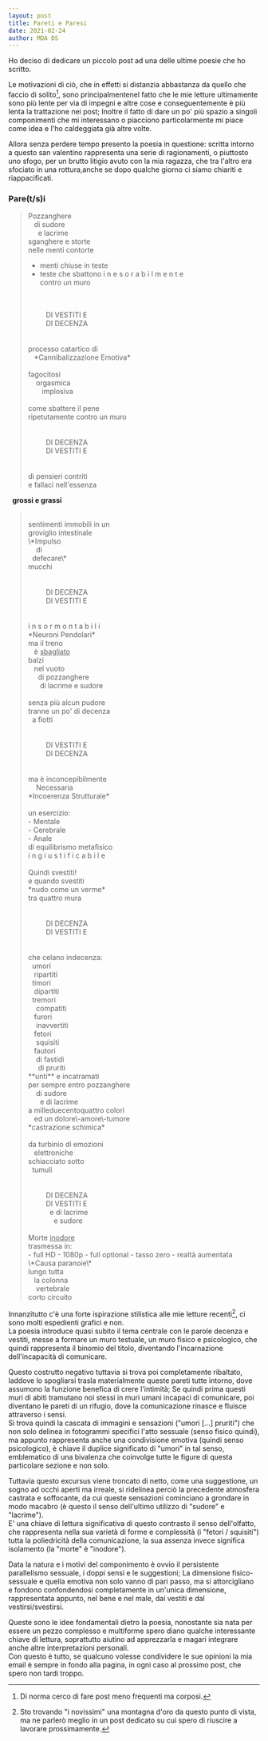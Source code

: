 ```yaml
---
layout: post
title: Pareti e Paresi
date: 2021-02-24
author: MDA DS
---
```

Ho deciso di dedicare un piccolo post ad una delle ultime poesie che ho scritto.

Le motivazioni di ciò, che in effetti si distanzia abbastanza da quello che faccio di solito[^1], sono principalmentenel fatto che le mie letture ultimamente sono più lente per via di impegni e altre cose e conseguentemente è più lenta la trattazione nei post; Inoltre il fatto di dare un po' più spazio a singoli componimenti che mi interessano o piacciono particolarmente mi piace come idea e l'ho caldeggiata già altre volte.

Allora senza perdere tempo presento la poesia in questione: scritta intorno a questo san valentino rappresenta una serie di ragionamenti, o piuttosto uno sfogo, per un brutto litigio avuto con la mia ragazza, che tra l'altro era sfociato in una rottura,anche se dopo qualche giorno ci siamo chiariti e riappacificati.

### Pare(t/s)i

>Pozzanghere<br>
>&nbsp;&nbsp;&nbsp;di sudore<br>
>&nbsp;&nbsp;&nbsp;&nbsp;&nbsp;e lacrime<br>
>sganghere e storte<br>
>nelle menti contorte<br>
>- menti chiuse in teste
>- teste che sbattono
>i n e s o r a b i l m e n t e<br>
>contro un muro<br>
><br>
><br>
>&nbsp;&nbsp;&nbsp;&nbsp;&nbsp;&nbsp;&nbsp;&nbsp; DI VESTITI E<br>
>&nbsp;&nbsp;&nbsp;&nbsp;&nbsp;&nbsp;&nbsp;&nbsp; DI DECENZA<br>
><br>
><br>
>processo catartico di<br>
>&nbsp;&nbsp; *Cannibalizzazione Emotiva*<br>
><br>
>fagocitosi<br>
>&nbsp;&nbsp;&nbsp; orgasmica<br>
>&nbsp;&nbsp;&nbsp;&nbsp;&nbsp;&nbsp; implosiva<br>
><br>
>come sbattere il pene<br>
>ripetutamente contro un muro<br>
><br>
><br>
>&nbsp;&nbsp;&nbsp;&nbsp;&nbsp;&nbsp;&nbsp;&nbsp; DI DECENZA<br>
>&nbsp;&nbsp;&nbsp;&nbsp;&nbsp;&nbsp;&nbsp;&nbsp; DI VESTITI E<br>
><br>
><br>
>di pensieri contriti<br>
>e fallaci nell'essenza<br>
&nbsp; **grossi e grassi**<br>
><br>
>sentimenti immobili in un<br>
>groviglio intestinale<br>
>\*Impulso<br>
>&nbsp;&nbsp;&nbsp; di<br>
>&nbsp; defecare\*<br>
>mucchi<br>
><br>
><br>
>&nbsp;&nbsp;&nbsp;&nbsp;&nbsp;&nbsp;&nbsp;&nbsp; DI DECENZA<br>
>&nbsp;&nbsp;&nbsp;&nbsp;&nbsp;&nbsp;&nbsp;&nbsp; DI VESTITI E<br>
><br>
><br>
>i n s o r m o n t a b i l i<br>
>*Neuroni Pendolari*<br>
>ma il treno<br>
>&nbsp;&nbsp; è <span style="text-decoration: underline">sbagliato</span><br>
>balzi<br>
>&nbsp;&nbsp; nel vuoto<br>
>&nbsp;&nbsp;&nbsp;&nbsp; di pozzanghere<br>
>&nbsp;&nbsp;&nbsp;&nbsp;&nbsp; di lacrime e sudore<br>
><br>
>senza più alcun pudore<br>
>tranne un po' di decenza<br>
>&nbsp; a fiotti<br>
><br>
><br>
>&nbsp;&nbsp;&nbsp;&nbsp;&nbsp;&nbsp;&nbsp;&nbsp; DI VESTITI E<br>
>&nbsp;&nbsp;&nbsp;&nbsp;&nbsp;&nbsp;&nbsp;&nbsp; DI DECENZA<br>
><br>
><br>
>ma è inconcepibilmente<br>
>&nbsp;&nbsp;&nbsp; Necessaria<br>
>*Incoerenza Strutturale*<br>
><br>
>un esercizio:<br>
>- Mentale<br>
>- Cerebrale<br>
>- Anale<br>
>di equilibrismo metafisico<br>
>i n g i u s t i f i c a b i l e<br>
><br>
>Quindi svestiti!<br>
>e quando svestiti<br>
>*nudo come un verme*<br>
>tra quattro mura<br>
><br>
><br>
>&nbsp;&nbsp;&nbsp;&nbsp;&nbsp;&nbsp;&nbsp;&nbsp; DI DECENZA<br>
>&nbsp;&nbsp;&nbsp;&nbsp;&nbsp;&nbsp;&nbsp;&nbsp; DI VESTITI E<br>
><br>
><br>
>che celano indecenza:<br>
>&nbsp; umori<br>
>&nbsp;&nbsp; ripartiti<br>
>&nbsp; timori<br>
>&nbsp;&nbsp; dipartiti<br>
>&nbsp; tremori<br>
>&nbsp;&nbsp;&nbsp; compatiti<br>
>&nbsp;&nbsp; furori<br>
>&nbsp;&nbsp;&nbsp; inavvertiti<br>
>&nbsp;&nbsp; fetori<br>
>&nbsp;&nbsp;&nbsp; squisiti<br>
>&nbsp;&nbsp; fautori<br>
>&nbsp;&nbsp;&nbsp; di fastidi<br>
>&nbsp;&nbsp;&nbsp;&nbsp; di pruriti<br>
>**unti** e incatramati<br>
>per sempre entro pozzanghere<br>
>&nbsp;&nbsp;&nbsp; di sudore<br>
>&nbsp;&nbsp;&nbsp;&nbsp;&nbsp; e di lacrime<br>
>a milleduecentoquattro colori<br>
>&nbsp;&nbsp; ed un dolore\-amore\-tumore<br>
>*castrazione schimica*<br>
><br>
>da turbinio di emozioni<br>
>&nbsp;&nbsp; elettroniche<br>
>schiacciato sotto<br>
>&nbsp; tumuli<br>
><br>
><br>
>&nbsp;&nbsp;&nbsp;&nbsp;&nbsp;&nbsp;&nbsp;&nbsp; DI DECENZA<br>
>&nbsp;&nbsp;&nbsp;&nbsp;&nbsp;&nbsp;&nbsp;&nbsp; DI VESTITI E<br>
>&nbsp;&nbsp;&nbsp;&nbsp;&nbsp;&nbsp;&nbsp;&nbsp;&nbsp;&nbsp; e di lacrime<br>
>&nbsp;&nbsp;&nbsp;&nbsp;&nbsp;&nbsp;&nbsp;&nbsp;&nbsp;&nbsp;&nbsp;&nbsp; e sudore<br>
><br>
>Morte <span style="text-decoration: underline">inodore</span><br>
>trasmessa in:<br>
> - full HD
> - 1080p
> - full optional
> - tasso zero
> - realtà aumentata
>&nbsp;&nbsp;&nbsp;&nbsp; \*Causa paranoie\*<br>
>lungo tutta<br>
>&nbsp;&nbsp; la colonna<br>
>&nbsp;&nbsp;&nbsp; vertebrale<br>
>corto circuito<br>

Innanzitutto c'è una forte ispirazione stilistica alle mie letture recenti[^2], ci sono molti espedienti grafici e non.<br>
La poesia introduce quasi subito il tema centrale con le parole decenza e vestiti, messe a formare un muro testuale, un muro fisico e psicologico, che quindi rappresenta il binomio del titolo, diventando l'incarnazione dell'incapacità di comunicare.

Questo costrutto negativo tuttavia si trova poi completamente ribaltato, laddove lo spogliarsi trasla materialmente queste pareti tutte intorno, dove assumono la funzione benefica di crere l'intimità; Se quindi prima questi muri di abiti tramutano noi stessi in muri umani incapaci di comunicare, poi diventano le pareti di un rifugio, dove la comunicazione rinasce e fluisce attraverso i sensi.<br>
Si trova quindi la cascata di immagini e sensazioni ("umori [...] pruriti") che non solo delinea in fotogrammi specifici l'atto sessuale (senso fisico quindi), ma appunto rappresenta anche una condivisione emotiva (quindi senso psicologico), è chiave il duplice significato di "umori" in tal senso, emblematico di una bivalenza che coinvolge tutte le figure di questa particolare sezione e non solo.

Tuttavia questo excursus viene troncato di netto, come una suggestione, un sogno ad occhi aperti ma irreale, si ridelinea perciò la precedente atmosfera castrata e soffocante, da cui queste sensazioni cominciano a grondare in modo macabro (è questo il senso dell'ultimo utilizzo di "sudore" e "lacrime").<br>
E' una chiave di lettura significativa di questo contrasto il senso dell'olfatto, che rappresenta nella sua varietà di forme e complessità (i "fetori / squisiti") tutta la poliedricità della comunicazione, la sua assenza invece significa isolamento (la "morte" è "inodore").

Data la natura e i motivi del componimento è ovvio il persistente parallelismo sessuale, i doppi sensi e le suggestioni; La dimensione fisico-sessuale e quella emotiva non solo vanno di pari passo, ma si attorcigliano e fondono confondendosi completamente in un'unica dimensione, rappresentata appunto, nel bene e nel male, dai vestiti e dal vestirsi/svestirsi.

Queste sono le idee fondamentali dietro la poesia, nonostante sia nata per essere un pezzo complesso e multiforme spero diano qualche interessante chiave di lettura, soprattutto aiutino ad apprezzarla e magari integrare anche altre interpretazioni personali.<br>
Con questo è tutto, se qualcuno volesse condividere le sue opinioni la mia email è sempre in fondo alla pagina, in ogni caso al prossimo post, che spero non tardi troppo.


[^1]: Di norma cerco di fare post meno frequenti ma corposi.
[^2]: Sto trovando "i novissimi" una montagna d'oro da questo punto di vista, ma ne parlerò meglio in un post dedicato su cui spero di riuscire a lavorare prossimamente.